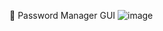 🔐 Password Manager GUI 
![image](https://github.com/user-attachments/assets/bae49162-5a67-4c42-a07e-921eb39b9770)

